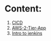 # Content:
1. [CICD](CICD.md)
2. [AWS-2-Tier-App](AWS-2-tier-app.md)
3. [Intro to jenkins](Intro-To-Jenkins.md)